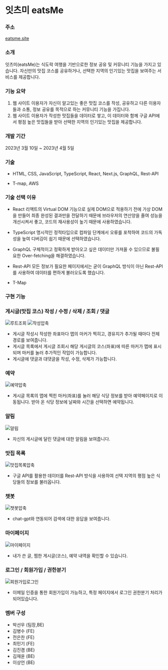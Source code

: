 
# 잇츠미 eatsMe

### 주소
[eatsme.site](https://eatsme.site/)

### 소개
잇츠미(eatsMe)는 식도락 여행을 기반으로한 정보 공유 및 커뮤니티 기능을 가지고 있습니다.
자신만의 맛집 코스를 공유하거나, 선택한 지역의 인기있는 맛집을 보여주는 서비스를 제공합니다.

### 기능 요약

1. 웹 사이트 이용자가 자신이 알고있는 좋은 맛집 코스를 작성, 공유하고 다른 이용자들과 소통, 정보 공유를 목적으로 하는 커뮤니티 기능을 가집니다.
2. 웹 사이트 이용자가 작성한 맛집들을 데이터로 쌓고, 이 데이터와 함께 구글 API에서 평점 높은 맛집들을 받아 선택한 지역의 인기있는 맛집을 제공합니다.

### 개발 기간
2023년 3월 10일 ~ 2023년 4월 5일

### 기술

- HTML, CSS, JavaScript, TypeScript, React, Next.js, GraphQL, Rest-API

- T-map, AWS

### 기술 선택 이유

- React
  리액트의 Virtual DOM 기능으로 실제 DOM으로 적용하기 전에 가상 DOM을 만들어 최종 완성된 결과만을 전달하기 때문에 브라우저의 연산양을 줄여 성능을 개선시켜서 좋고, 코드의 재사용성이 높기 때문에 사용하였습니다.

- TypeScript
  명시적인 정적타입으로 컴파일 단계에서 오류를 포착하여 코드의 가독성을 높여 디버깅이 쉽기 때문에 선택하였습니다.

- GraphQL
  구체적이고 정확하게 받아오고 싶은 데이터만 가져올 수 있으므로 불필요한 Over-fetching을 해결하였습니다.

- Rest-API
  모든 정보가 필요한 페이지에서는 굳이 GraphQL 방식이 아닌 Rest-API를 사용하여 데이터를 편하게 불러오도록 했습니다.

- T-Map

### 구현 기능

### 게시글(맛집 코스) 작성 / 수정 / 삭제 / 조회 / 댓글

![루트조회](https://user-images.githubusercontent.com/119851517/234808225-90d74de1-95a3-4fa9-b7fd-ac57cd5fc31c.gif)
![작성압축](https://user-images.githubusercontent.com/119851517/234807907-a87f10de-f1ad-4521-82a3-399c7f794071.gif)

- 게시글 작성시 작성한 좌표마다 맵의 마커가 찍히고, 경유지가 추가될 때마다 전체 경로를 보여줍니다.
- 게시글 목록에서 게시글 조회시 해당 게시글의 코스(좌표)에 따른 마커가 맵에 표시되며 마커를 눌러 추가적인 작업이 가능합니다.
- 게시글에 댓글과 대댓글을 작성, 수정, 삭제가 가능합니다.

### 예약

![예약압축](https://user-images.githubusercontent.com/119851517/234807983-4a9183e9-9322-4e57-9319-cf0674df81c4.gif)

- 게시글 목록의 맵에 찍힌 마커(좌표)를 눌러 해당 식당 정보를 받아 예약페이지로 이동됩니다.
  받아 온 식당 정보에 날짜와 시간을 선택하면 예약됩니다.
 
### 알림

![알림](https://user-images.githubusercontent.com/119851517/234808014-be7b1361-3855-426c-a7ea-aa44f4a3c322.gif)

- 자신의 게시글에 달린 댓글에 대한 알림을 보여줍니다.

### 맛집 목록

![맛집목록압축](https://user-images.githubusercontent.com/119851517/234808051-4b666e70-2322-4f69-b2f2-745b112ad234.gif)

- 구글 API를 활용한 데이터를 Rest-API 방식을 사용하여 선택 지역의 평점 높은 식당들의 정보를 불러옵니다.

### 챗봇

![챗봇압축](https://user-images.githubusercontent.com/119851517/234808084-732adaa2-9e83-4b47-8a6f-a8c8f9f24409.gif)

- chat-gpt와 연동되어 검색에 대한 응답을 보여줍니다.

### 마이페이지

![마이페이지](https://user-images.githubusercontent.com/119851517/234813085-bb38dd88-7108-4836-96a2-e18661fee108.gif)

- 내가 쓴 글, 찜한 게시글(코스), 예약 내역을 확인할 수 있습니다.

### 로그인 / 회원가입 / 권한분기

![회원가입로그인](https://user-images.githubusercontent.com/119851517/234808125-10c47644-3a17-4c15-980f-393f8f9a4b8c.gif)

- 이메일 인증을 통한 회원가입이 가능하고, 특정 페이지에서 로그인 권한분기 처리가 되어있습니다.

### 멤버 구성

- 박선우 (팀장,BE)
- 김병수 (FE)
- 전은찬 (FE)
- 최민기 (FE)
- 김진겸 (BE)
- 김재윤 (BE)
- 이상언 (BE)

